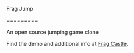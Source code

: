 Frag Jump

=========

An open source jumping game clone

Find the demo and additional info at [Frag Castle](http://fragcastle.com/frag-jump).
